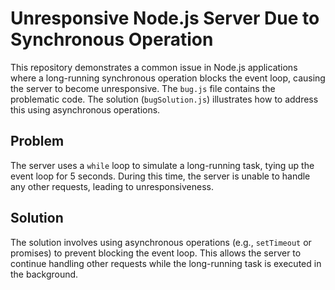 # Unresponsive Node.js Server Due to Synchronous Operation

This repository demonstrates a common issue in Node.js applications where a long-running synchronous operation blocks the event loop, causing the server to become unresponsive.  The `bug.js` file contains the problematic code.  The solution (`bugSolution.js`) illustrates how to address this using asynchronous operations.

## Problem

The server uses a `while` loop to simulate a long-running task, tying up the event loop for 5 seconds. During this time, the server is unable to handle any other requests, leading to unresponsiveness.

## Solution

The solution involves using asynchronous operations (e.g., `setTimeout` or promises) to prevent blocking the event loop.  This allows the server to continue handling other requests while the long-running task is executed in the background.